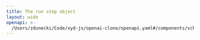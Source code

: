 ```yaml
---
title: The run step object
layout: wide
openapi: >-
  /Users/zdunecki/Code/xyd-js/openai-clone/openapi.yaml#/components/schemas/RunStepObject
---
```


